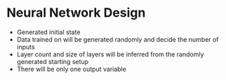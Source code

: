 # Neural Network Design

- Generated initial state
- Data trained on will be generated randomly and decide the number of inputs
- Layer count and size of layers will be inferred from the randomly generated starting setup
- There will be only one output variable
